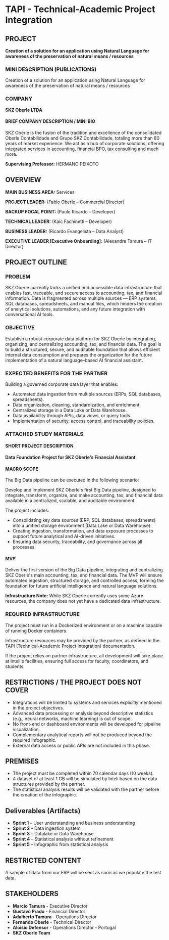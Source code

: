 # TAPI - Technical-Academic Project Integration

## PROJECT
**Creation of a solution for an application using Natural Language for awareness of the preservation of natural means / resources**

### MINI DESCRIPTION (PUBLICATIONS)
Creation of a solution for an application using Natural Language for awareness of the preservation of natural means / resources

### COMPANY
**SKZ Oberle LTDA**

#### BRIEF COMPANY DESCRIPTION / MINI BIO
SKZ Oberle is the fusion of the tradition and excellence of the consolidated Oberle Contabilidade and Grupo SKZ Contabilidade, totaling more than 80 years of market experience. We act as a hub of corporate solutions, offering integrated services in accounting, financial BPO, tax consulting and much more.

**Supervising Professor:** HERMANO PEIXOTO

## OVERVIEW

**MAIN BUSINESS AREA:** Services

**PROJECT LEADER:** (Fabio Oberle – Commercial Director)

**BACKUP FOCAL POINT:** (Paulo Ricardo – Developer)

**TECHNICAL LEADER:** (Kaic Fachinetti – Developer)

**BUSINESS LEADER:** (Ricardo Evangelista – Data Analyst)

**EXECUTIVE LEADER [Executive Onboarding]:** (Alexandre Tamura – IT Director)

## PROJECT OUTLINE

### PROBLEM
SKZ Oberle currently lacks a unified and accessible data infrastructure that enables fast, traceable, and secure access to accounting, tax, and financial information. Data is fragmented across multiple sources — ERP systems, SQL databases, spreadsheets, and manual files, which hinders the creation of analytical solutions, automations, and any future integration with conversational AI tools.

### OBJECTIVE
Establish a robust corporate data platform for SKZ Oberle by integrating, organizing, and centralizing accounting, tax, and financial data. The goal is to build a structured, secure, and auditable foundation that allows efficient internal data consumption and prepares the organization for the future implementation of a natural language–based AI financial assistant.

### EXPECTED BENEFITS FOR THE PARTNER

Building a governed corporate data layer that enables:

- Automated data ingestion from multiple sources (ERPs, SQL databases, spreadsheets).
- Data organization, cleaning, standardization, and enrichment.
- Centralized storage in a Data Lake or Data Warehouse.
- Data availability through APIs, data views, or query tools.
- Implementation of security, access control, and traceability policies.

### ATTACHED STUDY MATERIALS

#### SHORT PROJECT DESCRIPTION
**Data Foundation Project for SKZ Oberle's Financial Assistant**

#### MACRO SCOPE
The Big Data pipeline can be executed in the following scenario:

Develop and implement SKZ Oberle's first Big Data pipeline, designed to integrate, transform, organize, and make accounting, tax, and financial data available in a centralized, scalable, and auditable environment.

The project includes:

- Consolidating key data sources (ERP, SQL databases, spreadsheets) into a unified storage environment (Data Lake or Data Warehouse).
- Creating ingestion, transformation, and data exposure processes to support future analytical and AI-driven initiatives.
- Ensuring data security, traceability, and governance across all processes.

#### MVP
Deliver the first version of the Big Data pipeline, integrating and centralizing SKZ Oberle's main accounting, tax, and financial data. The MVP will ensure automated ingestion, structured storage, and controlled access, forming the foundation for future artificial intelligence and natural language solutions.

**Infrastructure Note:**
While SKZ Oberle currently uses some Azure resources, the company does not yet have a dedicated data infrastructure.

### REQUIRED INFRASTRUCTURE
The project must run in a Dockerized environment or on a machine capable of running Docker containers.

Infrastructure resources may be provided by the partner, as defined in the TAPI (Technical-Academic Project Integration) documentation.

If the project relies on partner infrastructure, all development will take place at Inteli's facilities, ensuring full access for faculty, coordinators, and students.

## RESTRICTIONS / THE PROJECT DOES NOT COVER

- Integrations will be limited to systems and services explicitly mentioned in the project objectives.
- Advanced data processing or analysis beyond descriptive statistics (e.g., neural networks, machine learning) is out of scope.
- No front-end or dashboard environments will be developed for pipeline visualization.
- Complementary analytical reports will not be produced beyond the required infographic.
- External data access or public APIs are not included in this phase.

## PREMISES

- The project must be completed within 70 calendar days (10 weeks).
- A dataset of at least 1 GB will be simulated by Inteli based on the data structures provided by the partner.
- The statistical analysis results will be validated with the partner before the creation of the infographic.

## Deliverables (Artifacts)

- **Sprint 1** – User understanding and business understanding
- **Sprint 2** – Data ingestion system
- **Sprint 3** – Datalake or Data Warehouse
- **Sprint 4** – Statistical analysis without refinement
- **Sprint 5** – Infographic from statistical analysis

## RESTRICTED CONTENT
A sample of data from our ERP will be sent as soon as we populate the test data.

## STAKEHOLDERS

- **Marcio Tamura** - Executive Director
- **Gustavo Prado** - Financial Director
- **Adalberto Tamura** - Operations Director
- **Fernando Oberle** - Technical Director
- **Aloisio Defensor** - Operations Director - Portugal
- **SKZ Oberle Team**
